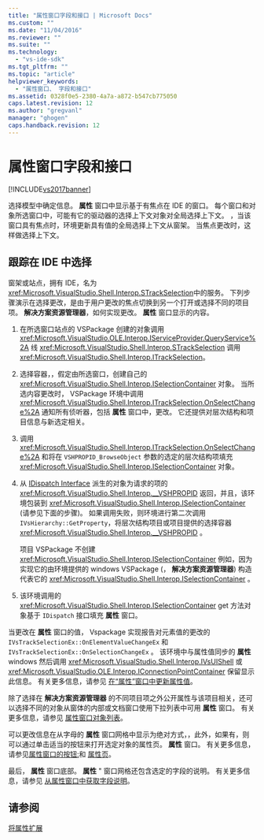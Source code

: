 ```yaml
---
title: "属性窗口字段和接口 | Microsoft Docs"
ms.custom: ""
ms.date: "11/04/2016"
ms.reviewer: ""
ms.suite: ""
ms.technology: 
  - "vs-ide-sdk"
ms.tgt_pltfrm: ""
ms.topic: "article"
helpviewer_keywords: 
  - "属性窗口、 字段和接口"
ms.assetid: 0328f0e5-2380-4a7a-a872-b547cb775050
caps.latest.revision: 12
ms.author: "gregvanl"
manager: "ghogen"
caps.handback.revision: 12
---
```

# 属性窗口字段和接口
[!INCLUDE[vs2017banner](../../code-quality/includes/vs2017banner.md)]

选择模型中确定信息。 **属性** 窗口中显示基于有焦点在 IDE 的窗口。  每个窗口和对象所选窗口中，可能有它的驱动器的选择上下文对象对全局选择上下文。  ，当该窗口具有焦点时，环境更新具有值的全局选择上下文从窗架。  当焦点更改时，这样做选择上下文。  
  
## 跟踪在 IDE 中选择  
 窗架或站点，拥有 IDE，名为 <xref:Microsoft.VisualStudio.Shell.Interop.STrackSelection>中的服务。  下列步骤演示在选择更改，是由于用户更改的焦点切换到另一个打开或选择不同的项目项。 **解决方案资源管理器**，如何实现更改。 **属性** 窗口显示的内容。  
  
1.  在所选窗口站点的 VSPackage 创建的对象调用 <xref:Microsoft.VisualStudio.OLE.Interop.IServiceProvider.QueryService%2A> 线 <xref:Microsoft.VisualStudio.Shell.Interop.STrackSelection> 调用 <xref:Microsoft.VisualStudio.Shell.Interop.ITrackSelection>。  
  
2.  选择容器，，假定由所选窗口，创建自己的 <xref:Microsoft.VisualStudio.Shell.Interop.ISelectionContainer> 对象。  当所选内容更改时， VSPackage 环境中调用 <xref:Microsoft.VisualStudio.Shell.Interop.ITrackSelection.OnSelectChange%2A> 通知所有侦听器，包括 **属性** 窗口中，更改。  它还提供对层次结构和项目信息与新选定相关。  
  
3.  调用 <xref:Microsoft.VisualStudio.Shell.Interop.ITrackSelection.OnSelectChange%2A> 和将在 `VSHPROPID_BrowseObject` 参数的选定的层次结构项填充 <xref:Microsoft.VisualStudio.Shell.Interop.ISelectionContainer> 对象。  
  
4.  从 [IDispatch Interface](http://msdn.microsoft.com/zh-cn/ebbff4bc-36b2-4861-9efa-ffa45e013eb5) 派生的对象为请求的项的 <xref:Microsoft.VisualStudio.Shell.Interop.__VSHPROPID> 返回，并且，该环境包装到 <xref:Microsoft.VisualStudio.Shell.Interop.ISelectionContainer> \(请参见下面的步骤\)。  如果调用失败，则环境进行第二次调用 `IVsHierarchy::GetProperty`，将层次结构项目或项目提供的选择容器 <xref:Microsoft.VisualStudio.Shell.Interop.__VSHPROPID> 。  
  
     项目 VSPackage 不创建 <xref:Microsoft.VisualStudio.Shell.Interop.ISelectionContainer> 例如，因为实现它的由环境提供的 windows VSPackage \(， **解决方案资源管理器**\) 构造代表它的 <xref:Microsoft.VisualStudio.Shell.Interop.ISelectionContainer> 。  
  
5.  该环境调用的 <xref:Microsoft.VisualStudio.Shell.Interop.ISelectionContainer> get 方法对象基于 `IDispatch` 接口填充 **属性** 窗口。  
  
 当更改在 **属性** 窗口的值， Vspackage 实现报告对元素值的更改的 `IVsTrackSelectionEx::OnElementValueChangeEx` 和 `IVsTrackSelectionEx::OnSelectionChangeEx` 。  该环境中与属性值同步的 **属性** windows 然后调用 <xref:Microsoft.VisualStudio.Shell.Interop.IVsUIShell> 或 <xref:Microsoft.VisualStudio.OLE.Interop.IConnectionPointContainer> 保留显示此信息。  有关更多信息，请参见 [在“属性”窗口中更新属性值](../../misc/updating-property-values-in-the-properties-window.md)。  
  
 除了选择在 **解决方案资源管理器** 的不同项目项之外公开属性与该项目相关，还可以选择不同的对象从窗体的内部或文档窗口使用下拉列表中可用 **属性** 窗口。  有关更多信息，请参见 [属性窗口对象列表](../../extensibility/internals/properties-window-object-list.md)。  
  
 可以更改信息在从字母的 **属性** 窗口网格中显示为绝对方式，，此外，如果有，则可以通过单击适当的按钮来打开选定对象的属性页。 **属性** 窗口。  有关更多信息，请参见[属性窗口的按钮:](../../extensibility/internals/properties-window-buttons.md)和 [属性页](../../extensibility/internals/property-pages.md)。  
  
 最后， **属性** 窗口底部。 **属性** " 窗口网格还包含选定的字段的说明。  有关更多信息，请参见 [从属性窗口中获取字段说明](../../misc/getting-field-descriptions-from-the-properties-window.md)。  
  
## 请参阅  
 [将属性扩展](../../extensibility/internals/extending-properties.md)